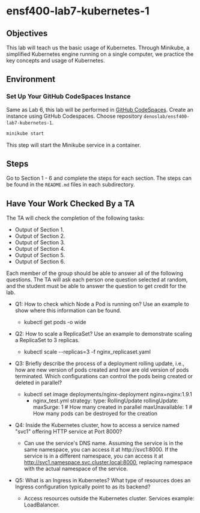 # ensf400-lab7-kubernetes-1

## Objectives
This lab will teach us the basic usage of Kubernetes. Through Minikube, a simplified Kubernetes engine running on a single computer, we practice the key concepts and usage of Kubernetes.

## Environment

### Set Up Your GitHub CodeSpaces Instance

Same as Lab 6, this lab will be performed in [GitHub CodeSpaces](https://github.com/codespaces). Create an instance using GitHub Codespaces. Choose repository `denoslab/ensf400-lab7-kubernetes-1`.


```bash
minikube start
```

This step will start the Minikube service in a container.

## Steps

Go to Section 1 - 6 and complete the steps for each section. The steps can be found in the `README.md` files in each subdirectory.

## Have Your Work Checked By a TA

The TA will check the completion of the following tasks:

- Output of Section 1.
- Output of Section 2.
- Output of Section 3.
- Output of Section 4.
- Output of Section 5.
- Output of Section 6.

Each member of the group should be able to answer all of the following questions. The TA will ask each person one question selected at random, and the student must be able to answer the question to get credit for the lab.

- Q1: How to check which Node a Pod is running on? Use an example to show where this information can be found.
  - kubectl get pods -o wide
    
- Q2: How to scale a ReplicaSet? Use an example to demonstrate scaling a ReplicaSet to 3 replicas.
  - kubectl scale --replicas=3 -f nginx_replicaset.yaml
    
- Q3: Briefly describe the process of a deployment rolling update, i.e., how are new version of pods created and how are old version of pods terminated. Which configurations can control the pods being created or deleted in parallel?
  - kubectl set image  deployments/nginx-deployment nginx=nginx:1.9.1
    - nginx_test.yml
      strategy:
      type: RollingUpdate
      rollingUpdate:
        maxSurge: 1 # How many created in parallel
        maxUnavailable: 1 # How many pods can be destroyed for the creation
    
- Q4: Inside the Kubernetes cluster, how to access a service named "svc1" offering HTTP service at Port 8000?
  - Can use the service's DNS name. Assuming the service is in the same namespace, you can access it at http://svc1:8000. If the service is in a different namespace, you can access it at 
    http://svc1.namespace.svc.cluster.local:8000, replacing namespace with the actual namespace of the service.

- Q5: What is an Ingress in Kubernetes? What type of resources does an Ingress configuration typically point to as its backend?
  - Access resources outside the Kubernetes cluster. Services example: LoadBalancer.
